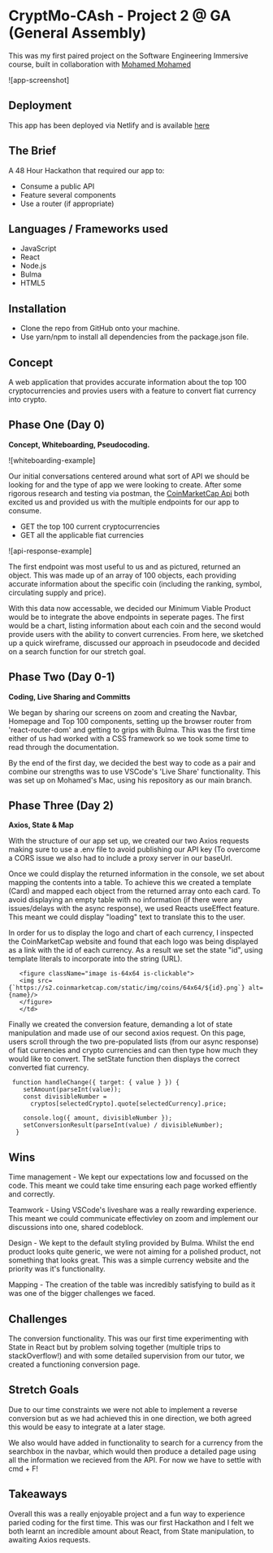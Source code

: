 # CryptMo-CAsh - Project 2 @ GA (General Assembly)

This was my first paired project on the Software Engineering Immersive course, built in collaboration with [Mohamed Mohamed](https://github.com/momoh66)

![app-screenshot]

## Deployment

This app has been deployed via Netlify and is available [here](https://cryptmo-cash.netlify.app/)

## The Brief

A 48 Hour Hackathon that required our app to: 
- Consume a public API
- Feature several components
- Use a router (if appropriate) 

## Languages / Frameworks used

- JavaScript
- React
- Node.js
- Bulma
- HTML5

## Installation 
- Clone the repo from GitHub onto your machine.
- Use yarn/npm to install all dependencies from the package.json file.

## Concept 

A web application that provides accurate information about the top 100 cryptocurrencies and provies users with a feature to convert fiat currency into crypto. 

## Phase One (Day 0) 

**Concept, Whiteboarding, Pseudocoding.** 

![whiteboarding-example]

Our initial conversations centered around what sort of API we should be looking for and the type of app we were looking to create. After some rigorous research and testing via postman, the [CoinMarketCap Api](https://coinmarketcap.com/api/) both excited us and provided us with the multiple endpoints for our app to consume. 

- GET the top 100 current cryptocurrencies
- GET all the applicable fiat currencies 

![api-response-example]

The first endpoint was most useful to us and as pictured, returned an object. This was made up of an array of 100 objects, each providing accurate information about the specific coin (including the ranking, symbol, circulating supply and price). 

With this data now accessable, we decided our Minimum Viable Product would be to integrate the above endpoints in seperate pages. The first would be a chart, listing information about each coin and the second would provide users with the ability to convert currencies. From here, we sketched up a quick wireframe, discussed our approach in pseudocode and decided on a search function for our stretch goal. 

## Phase Two (Day 0-1)

**Coding, Live Sharing and Committs** 

We began by sharing our screens on zoom and creating the Navbar, Homepage and Top 100 components, setting up the browser router from 'react-router-dom' and getting to grips with Bulma. This was the first time either of us had worked with a CSS framework so we took some time to read through the documentation. 

By the end of the first day, we decided the best way to code as a pair and combine our strengths was to use VSCode's 'Live Share' functionality. This was set up on Mohamed's Mac, using his repository as our main branch. 

## Phase Three (Day 2) 

**Axios, State & Map** 

With the structure of our app set up, we created our two Axios requests making sure to use a .env file to avoid publishing our API key (To overcome a CORS issue we also had to include a proxy server in our baseUrl. 

Once we could display the returned information in the console, we set about mapping the contents into a table. To achieve this we created a template (Card) and mapped each object from the returned array onto each card. To avoid displaying an empty table with no information (if there were any issues/delays with the async response), we used Reacts useEffect feature. This meant we could display "loading" text to translate this to the user. 

In order for us to display the logo and chart of each currency, I inspected the CoinMarketCap website and found that each logo was being displayed as a link with the id of each currency. As a result we set the state "id", using template literals to incorporate into the string (URL).

```<td>
   <figure className="image is-64x64 is-clickable">
   <img src={`https://s2.coinmarketcap.com/static/img/coins/64x64/${id}.png`} alt={name}/>
   </figure>
   </td>
```

Finally we created the conversion feature, demanding a lot of state manipulation and made use of our second axios request. On this page, users scroll through the two pre-populated lists (from our async response) of fiat currencies and crypto currencies and can then type how much they would like to convert. The setState function then displays the correct converted fiat currency. 

```
 function handleChange({ target: { value } }) {
    setAmount(parseInt(value));
    const divisibleNumber =
      cryptos[selectedCrypto].quote[selectedCurrency].price;

    console.log({ amount, divisibleNumber });
    setConversionResult(parseInt(value) / divisibleNumber);
  }
  ```

## Wins 

Time management - We kept our expectations low and focussed on the code. This meant we could take time ensuring each page worked effiently and correctly. 

Teamwork - Using VSCode's liveshare was a really rewarding experience. This meant we could communicate effectivley on zoom and implement our discussions into one, shared codeblock.

Design - We kept to the default styling provided by Bulma. Whilst the end product looks quite generic, we were not aiming for a polished product, not something that looks great. This was a simple currency website and the priority was it's functionality.

Mapping - The creation of the table was incredibly satisfying to build as it was one of the bigger challenges we faced. 

## Challenges

The conversion functionality. This was our first time experimenting with State in React but by problem solving together (multiple trips to stackOverflow!) and with some detailed supervision from our tutor, we created a functioning conversion page. 

## Stretch Goals

Due to our time constraints we were not able to implement a reverse conversion but as we had achieved this in one direction, we both agreed this would be easy to integrate at a later stage.

We also would have added in functionality to search for a currency from the searchbox in the navbar, which would then produce a detailed page using all the information we recieved from the API. For now we have to settle with cmd + F! 

## Takeaways 

Overall this was a really enjoyable project and a fun way to experience paried coding for the first time. This was our first Hackathon and I felt we both learnt an incredible amount about React, from State manipulation, to awaiting Axios requests. 
